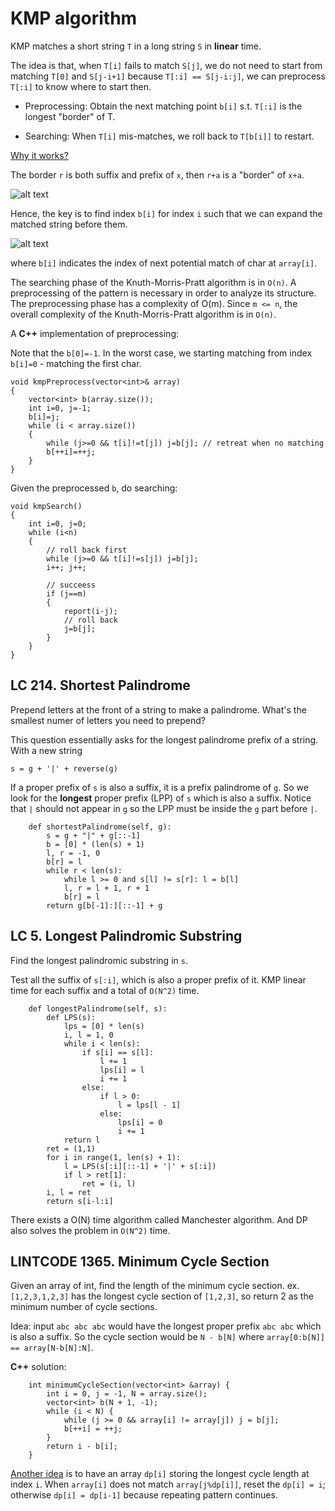 # KMP algorithm

KMP matches a short string `T` in a long string `S` in **linear** time.

The idea is that, when `T[i]` fails to match `S[j]`, we do not need to start from matching `T[0]` and `S[j-i+1]` because `T[:i] == S[j-i:j]`, we can preprocess `T[:i]` to know where to start then.

* Preprocessing: Obtain the next matching point `b[i]` s.t. `T[:i]` is the longest "border" of T.

* Searching: When `T[i]` mis-matches, we roll back to `T[b[i]]` to restart.

[Why it works?](http://www.inf.fh-flensburg.de/lang/algorithmen/pattern/kmpen.htm)

The border `r` is both suffix and prefix of `x`, then `r+a` is a "border" of `x+a`.

![alt text](http://www.inf.fh-flensburg.de/lang/algorithmen/pattern/rand2.gif)

Hence, the key is to find index `b[i]` for index `i` such that we can expand the matched string before them.

![alt text](http://www.inf.fh-flensburg.de/lang/algorithmen/pattern/rand4.gif)

where `b[i]` indicates the index of next potential match of char at `array[i]`.

The searching phase of the Knuth-Morris-Pratt algorithm is in `O(n)`. A preprocessing of the pattern is necessary in order to analyze its structure. The preprocessing phase has a complexity of O(m). Since `m <= n`, the overall complexity of the Knuth-Morris-Pratt algorithm is in `O(n)`.

A **C++** implementation of preprocessing:

Note that the `b[0]=-1`. In the worst case, we starting matching from index `b[i]=0` - matching the first char.

```
void kmpPreprocess(vector<int>& array)
{
    vector<int> b(array.size());
    int i=0, j=-1;
    b[i]=j;
    while (i < array.size())
    {
        while (j>=0 && t[i]!=t[j]) j=b[j]; // retreat when no matching
        b[++i]=++j;
    }
}
```

Given the preprocessed `b`, do searching:
```
void kmpSearch()
{
    int i=0, j=0;
    while (i<n)
    {
        // roll back first
        while (j>=0 && t[i]!=s[j]) j=b[j];
        i++; j++;
        
        // succeess
        if (j==m)
        {
            report(i-j);
            // roll back
            j=b[j];
        }
    }
}
```


**LC 214. Shortest Palindrome** 
---

Prepend letters at the front of a string to make a palindrome. 
What's the smallest numer of letters you need to prepend?

This question essentially asks for the longest palindrome prefix of a string. With a new string

`s = g + '|' + reverse(g)`

If a proper prefix of `s` is also a suffix, it is a prefix palindrome of `g`. So we look for the **longest** proper prefix (LPP) of `s` which is also a suffix. Notice that `|` should not appear in `g` so the LPP must be inside the `g` part before `|`.

```
    def shortestPalindrome(self, g):
        s = g + "|" + g[::-1]
        b = [0] * (len(s) + 1)
        l, r = -1, 0
        b[r] = l
        while r < len(s):
            while l >= 0 and s[l] != s[r]: l = b[l]
            l, r = l + 1, r + 1
            b[r] = l
        return g[b[-1]:][::-1] + g
```

**LC 5. Longest Palindromic Substring** 
---
Find the longest palindromic substring in `s`. 

Test all the suffix of `s[:i]`, which is also a proper prefix of it. KMP linear time for each suffix and a total of  `O(N^2)` time.

```
    def longestPalindrome(self, s):
        def LPS(s):
            lps = [0] * len(s)
            i, l = 1, 0
            while i < len(s):
                if s[i] == s[l]:
                    l += 1
                    lps[i] = l
                    i += 1
                else:
                    if l > 0:
                        l = lps[l - 1]
                    else:
                        lps[i] = 0
                        i += 1
            return l
        ret = (1,1)
        for i in range(1, len(s) + 1):
            l = LPS(s[:i][::-1] + '|' + s[:i])
            if l > ret[1]:
                ret = (i, l)
        i, l = ret
        return s[i-l:i]
```

There exists a O(N) time algorithm called Manchester algorithm. And DP also solves the problem in `O(N^2)` time.


**LINTCODE 1365. Minimum Cycle Section**
---
Given an array of int, find the length of the minimum cycle section. ex. `[1,2,3,1,2,3]` has the longest cycle section of `[1,2,3]`, so return 2 as the minimum number of cycle sections.

Idea: input `abc abc abc` would have the longest proper prefix `abc abc` which is also a suffix. So the cycle section would be `N - b[N]` where `array[0:b[N]] == array[N-b[N]:N]`.

**C++** solution:

```
    int minimumCycleSection(vector<int> &array) {
        int i = 0, j = -1, N = array.size();
        vector<int> b(N + 1, -1);
        while (i < N) {
            while (j >= 0 && array[i] != array[j]) j = b[j];    
            b[++i] = ++j;
        }
        return i - b[i];
    }
```

[Another idea](https://code.dennyzhang.com/minimum-cycle-section) is to have an array `dp[i]` storing the longest cycle length at index `i`.
When `array[i]` does not match `array[j%dp[i]]`, reset the `dp[i] = i`; otherwise `dp[i] = dp[i-1]` because repeating pattern continues.
